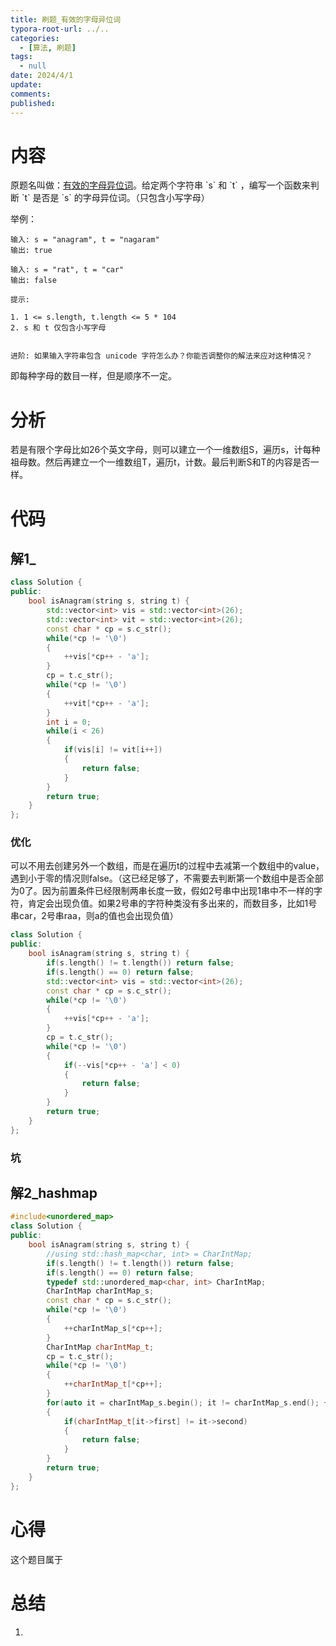 ```yaml
---
title: 刷题_有效的字母异位词
typora-root-url: ../..
categories:
  - [算法, 刷题]
tags:
  - null 
date: 2024/4/1
update:
comments:
published:
---
```

# 内容

原题名叫做：[有效的字母异位词](https://leetcode.cn/problems/valid-anagram/description/ "https://leetcode.cn/problems/valid-anagram/description/")。给定两个字符串 `s` 和 `t` ，编写一个函数来判断 `t` 是否是 `s` 的字母异位词。（只包含小写字母）

举例：
```
输入: s = "anagram", t = "nagaram"
输出: true

输入: s = "rat", t = "car"
输出: false

提示:

1. 1 <= s.length, t.length <= 5 * 104
2. s 和 t 仅包含小写字母
 

进阶: 如果输入字符串包含 unicode 字符怎么办？你能否调整你的解法来应对这种情况？
```
即每种字母的数目一样，但是顺序不一定。
# 分析

若是有限个字母比如26个英文字母，则可以建立一个一维数组S，遍历s，计每种祖母数。然后再建立一个一维数组T，遍历t，计数。最后判断S和T的内容是否一样。
# 代码

## 解1_

```cpp
class Solution {
public:
    bool isAnagram(string s, string t) {
        std::vector<int> vis = std::vector<int>(26);
        std::vector<int> vit = std::vector<int>(26);
        const char * cp = s.c_str();
        while(*cp != '\0')
        {
            ++vis[*cp++ - 'a'];
        }
        cp = t.c_str();
        while(*cp != '\0')
        {
            ++vit[*cp++ - 'a'];
        }
        int i = 0;
        while(i < 26)
        {
            if(vis[i] != vit[i++])
            {
                return false;
            }
        }
        return true;
    }
};
```
### 优化

可以不用去创建另外一个数组，而是在遍历t的过程中去减第一个数组中的value，遇到小于零的情况则false。（这已经足够了，不需要去判断第一个数组中是否全部为0了。因为前置条件已经限制两串长度一致，假如2号串中出现1串中不一样的字符，肯定会出现负值。如果2号串的字符种类没有多出来的，而数目多，比如1号串car，2号串raa，则a的值也会出现负值）
```cpp
class Solution {
public:
    bool isAnagram(string s, string t) {
        if(s.length() != t.length()) return false;
        if(s.length() == 0) return false;
        std::vector<int> vis = std::vector<int>(26);
        const char * cp = s.c_str();
        while(*cp != '\0')
        {
            ++vis[*cp++ - 'a'];
        }
        cp = t.c_str();
        while(*cp != '\0')
        {
            if(--vis[*cp++ - 'a'] < 0)
            {
                return false;
            }
        }
        return true;
    }
};
```
### 坑

## 解2_hashmap

```cpp
#include<unordered_map>
class Solution {
public:
    bool isAnagram(string s, string t) {
        //using std::hash_map<char, int> = CharIntMap;
        if(s.length() != t.length()) return false;
        if(s.length() == 0) return false;
        typedef std::unordered_map<char, int> CharIntMap;
        CharIntMap charIntMap_s;
        const char * cp = s.c_str();
        while(*cp != '\0')
        {
            ++charIntMap_s[*cp++];
        }
        CharIntMap charIntMap_t;
        cp = t.c_str();
        while(*cp != '\0')
        {
            ++charIntMap_t[*cp++];
        }
        for(auto it = charIntMap_s.begin(); it != charIntMap_s.end(); ++it)
        {
            if(charIntMap_t[it->first] != it->second)
            {
                return false;
            }
        }
        return true;
    }
};
```
# 心得

这个题目属于

# 总结

1. 